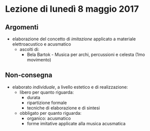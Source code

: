# Lezione di lunedì 8 maggio 2017

## Argomenti

* elaborazione del concetto di *imitazione* applicato a materiale
  elettroacustico e acusmatico
  * ascolti di:
    * Bela Bartok - Musica per archi, percussioni e celesta (1mo movimento)

## Non-consegna

* elaborato *individuale*, a livello estetico e di realizzazione:
  * libero per quanto riguarda:
    * durata
    * ripartizione formale
    * tecniche di elaborazione e di sintesi
  * obbligato per quanto riguarda:
    * organico: acusmatico
    * forme imitative applicate alla musica acusmatica
